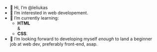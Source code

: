 - 👋 Hi, I’m @leliukas
- 👀 I’m interested in web developement.
- 🌱 I’m currently learning: <ul> <li><strong>HTML</strong></li> &
  <li><strong>CSS</strong>.</li></ul>
- 💞️ I’m looking forward to developing myself <em>enough</em> to land a beginner job at web dev, preferably front-end, asap.

<!---
leliukas/leliukas is a ✨ special ✨ repository because its `README.md` (this file) appears on your GitHub profile.
You can click the Preview link to take a look at your changes.
--->
